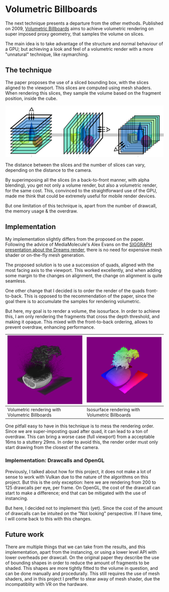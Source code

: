 # Volumetric Billboards

The next technique presents a departure from the other methods. Published on 2009, [Volumetric Billboards]([https://doi.org/10.1111/j.1467-8659.2009.01354.x](https://doi.org/10.1111/j.1467-8659.2009.01354.x)) aims to achieve volumetric rendering on super imposed proxy geometry, that samples the volume on slices.

The main idea is to take advantage of the structure and normal behaviour of a GPU; but achieving a look and feel of a volumetric render with a more "unnatural" technique, like raymarching.

## The technique

The paper proposes the use of a sliced bounding box, with the slices aligned to the viewport. This slices are computed using mesh shaders. When rendering this slices, they sample the volume based on the fragment position, inside the cube.

![Fig taken from the volumetric billboards paper](https://github.com/JsMarq96/Understanding-Tiled-GPUs-VR-Volume-Rendering/blob/main/imgs/bill.PNG?raw=true)

The distance between the slices and the number of slices can vary, depending on the distance to the camera.

By superimposing all the slices (in a back-to-front manner, with alpha blending), you get not only a volume render, but also a volumetric render, for the same cost. This, convinced to the straightforward use of the GPU, made me think that could be extremely useful for mobile render devices.

But one limitation of this technique is, apart from the number of drawcall, the memory usage & the overdraw.

## Implementation

My implementation slightly differs from the proposed on the paper. Following the advice of MediaMolecule's Alex Evans on the [SIGGRAPH presentation about the Dreams render](https://advances.realtimerendering.com/s2015/AlexEvans_SIGGRAPH-2015-sml.pdf), there is no need for expensive mesh shader or on-the-fly mesh generation.

The proposed solution is to use a succession of quads, aligned with the most facing axis to the viewport. This worked excellently, and when adding some margin to the changes on alignment, the change on alignment is quite seamless.

One other change that I decided is to order the render of the quads front-to-back. This is opposed to the recommendation of the paper,  since the goal there is to accumulate the samples for rendering volumetric.

But here, my goal is to render a volume, the isosurface. In order to achieve this, I am only rendering the fragments that cross the depth threshold, and making it opaque. This mixed with the front-to-back ordering, allows to prevent overdraw, enhancing performance.


| ![](https://github.com/JsMarq96/Understanding-Tiled-GPUs-VR-Volume-Rendering/blob/main/imgs/billboards.PNG?raw=true) | ![](https://github.com/JsMarq96/Understanding-Tiled-GPUs-VR-Volume-Rendering/blob/main/imgs/bill_iso.PNG?raw=true) |
| ---------------------------------------------------------------------------------------------------------------------- | -------------------------------------------------------------------------------------------------------------------- |
| Volumetric rendering with Volumetric Billboards                                                                      | Isosurface rendering with Volumetric Billboards                                                                    |

One pitfall easy to have in this technique is to mess the rendering order. Since we are super-imposting quad after quad, it can lead to a ton of overdraw. This can bring a worse case (full viewport) from a acceptable 16ms to a stuttery 29ms. In order to avoid this, the render order must only start drawing from the closest of the camera.

### Implementation: Drawcalls and OpenGL

Previously, I talked about how for this project, it does not make a lot of sense to work with Vulkan due to the nature of the algorithms on this project. But this is the only exception: here we are rendering from 200 to 125 drawcalls per eye, per frame. On OpenGL, the cost of the drawcall can start to make a difference; end that can be mitigated with the use of instancing.

But here, I decided not to implement this (yet). Since the cost of the amount of drawcalls can be intuited on the "Not looking" perspective. If I have time, I will come back to this with this changes.

## Future work

There are multiple things that we can take from the results, and this implementation, apart from the instancing, or using a lower level API with lower overheads per drawcall. On the original paper they describe the use of bounding shapes in order to reduce the amount of fragments to be shaded. This shapes are more tightly fitted to the volume in question, and can be done manually and procedurally.
This still requires the use of mesh shaders, and in this project I preffer to stear away of mesh shader, due the incompatiblity with VR on the hardware.
